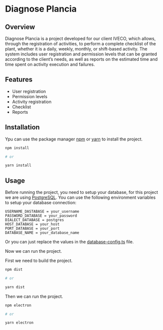 # Diagnose Plancia

## Overview
Diagnose Plancia is a project developed for our client IVECO, which allows, through the registration of activities, to perform a complete checklist of the plant, whether it is a daily, weekly, monthly, or shift-based activity. The system includes user registration and permission levels that can be granted according to the client’s needs, as well as reports on the estimated time and time spent on activity execution and failures.

## Features
- User registration
- Permission levels
- Activity registration
- Checklist
- Reports

## Installation
Ypu can use the package manager [npm](https://www.npmjs.com/) or [yarn](https://yarnpkg.com/) to install the project.
```bash
npm install

# or

yarn install
```

## Usage
Before running the project, you need to setup your database, for this project we are using [PostgreSQL](https://www.postgresql.org/). You can use the following environment variables to setup your database connection:
```env
USERNAME_DASTABASE = your_username
PASSWORD_DATABASE = your_password
DIALECT_DATABASE = postgres
HOST_DATABASE = your_host
PORT_DATABASE = your_port
DATABASE_NAME = your_database_name
```
Or you can just replace the values in the [database-config.ts](database/database-config.ts) file.

Now we can run the project.

First we need to build the project.
```bash
npm dist

# or

yarn dist
```

Then we can run the project.
```bash
npm electron

# or

yarn electron
```
